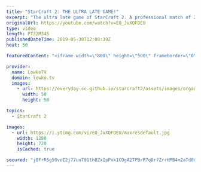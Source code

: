 ```yaml
---
title: "StarCraft 2: THE ULTRA LATE GAME!"
excerpt: "The ultra late game of StarCraft 2. A professional match of Zerg vs Protoss! Subscribe for more videos: http://lowko.tv/youtube More StarCraft 2: https://www.youtube.com/watch?v=NI3-ujm7Ru8  Denver versus Harstem in a really cool game of Zerg vs Protoss. Both players take significant amounts of damage,"
originalUrl: https://youtube.com/watch?v=EQ_JvXQFDEU
type: video
length: PT32M34S
publishedDateTime: 2019-05-30T12:00:39Z
heat: 50

featuredContent: "<iframe width=\"800\" height=\"500\" frameborder=\"0\" src=\"https://www.youtube.com/embed/EQ_JvXQFDEU\" allow=\"accelerometer; autoplay; encrypted-media; gyroscope; picture-in-picture\" allowfullscreen></iframe>"

provider:
  name: LowkoTV
  domain: lowko.tv
  images:
    - url: https://everyday-cc.github.io/starcraft2/assets/images/organizations/lowko.tv-50x50.jpg
      width: 50
      height: 50

topics:
  - StarCraft 2

images:
  - url: https://i.ytimg.com/vi/EQ_JvXQFDEU/maxresdefault.jpg
    width: 1280
    height: 720
    isCached: true

secured: "j0FrRSg5OvoI2j77uuT91thBZxIpPvk1COgA2TPBrR7q8r7ZrrHMB4m2aTd8qHv9JJP6rKXzZvKyPfc6LlBLd0OnYaAXoaUKrS+ZWXNnfOJ8o8PrcwP38Na69Kp9OR7J3ysNbVnJ7HBLvOrCH1DYIEue7YljyEk9zwRxyjn7ugYsfqO+DAt8S3wYmho6TXRX44qRXg+JgibabEv+58j+sD/fxiwBLIvDAdAfC+GXBXhZTEbZ7mO5JqbvTRbSg7LzptlsI5b5iQf23vzMi0UAdY24vIIkU2VDZIzcRf0KdBQXQdMlO2QuC5fGWbhHykomEav3CtEFevcOtkm5A14cZ2Yq1LdvdgYnrD2vWBkM220kk8zCo6v/cau6q5PXLe+jKfk7Kw37vqGWIMU6VS6Gip/YexBHoA6NksMQWznEQLQ=;kMDX8Ilz/GlNwpZ2tnTT7g=="
---
```


